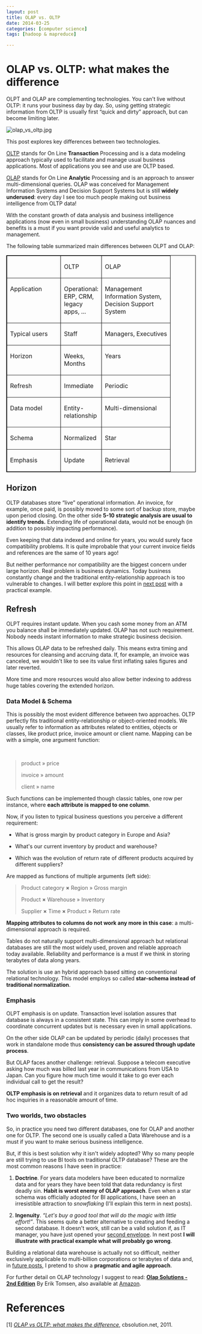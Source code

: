 ```yaml
---
layout: post
title: OLAP vs. OLTP
date: 2014-03-25
categories: [computer science]
tags: [hadoop & mapreduce]

---
```


# OLAP vs. OLTP: what makes the differenceOLPT and OLAP are complementing technologies. You can't live without
OLTP: it runs your business day by day. So, using getting strategic
information from OLTP is usually first “quick and dirty” approach, but
can become limiting later.


![olap_vs_oltp.jpg](http://sungsoo.github.com/images/olap_vs_oltp.jpg)

This post explores key differences between two technologies.

[OLTP](http://en.wikipedia.org/wiki/Online_analytical_processing) stands
for On Line **Transaction** Processing and is a data modeling approach
typically used to facilitate and manage usual business applications.
Most of applications you see and use are OLTP based.

[OLAP](http://en.wikipedia.org/wiki/OLTP) stands for On Line
**Analytic** Processing and is an approach to answer multi-dimensional
queries. OLAP was conceived for Management Information Systems and
Decision Support Systems but is still **widely underused**: every day I
see too much people making out business intelligence from OLTP data!

With the constant growth of data analysis and business intelligence
applications (now even in small business) understanding OLAP nuances and
benefits is a must if you want provide valid and useful analytics to
management.

The following table summarized main differences between OLPT and OLAP:

<table width="100%" cellspacing="0" cellpadding="5" bordercolor="#000000" border="1">
    <col width="85" />
    <col width="63" />
    <col width="107" />
    <tbody><tr valign="top">
        <td width="33%">
            <p><br />
            </p>
        </td>
        <td width="25%">
            <p>OLTP</p>
        </td>
        <td width="42%">
            <p>OLAP</p>
        </td>
    </tr>
    <tr valign="top">
        <td width="33%">
            <p>Application</p>
        </td>
        <td width="25%">
            <p>Operational: ERP, CRM, legacy apps, ...</p>
        </td>
        <td width="42%">
            <p>Management Information System, Decision Support System</p>
        </td>
    </tr>
    <tr valign="top">
        <td width="33%">
            <p>Typical users</p>
        </td>
        <td width="25%">
            <p>Staff</p>
        </td>
        <td width="42%">
            <p>Managers, Executives</p>
        </td>
    </tr>
    <tr valign="top">
        <td width="33%">
            <p>Horizon</p>
        </td>
        <td width="25%">
            <p>Weeks, Months</p>
        </td>
        <td width="42%">
            <p>Years</p>
        </td>
    </tr>
    <tr valign="top">
        <td width="33%">
            <p>Refresh</p>
        </td>
        <td width="25%">
            <p>Immediate</p>
        </td>
        <td width="42%">
            <p>Periodic</p>
        </td>
    </tr>
    <tr valign="top">
        <td width="33%">
            <p>Data model</p>
        </td>
        <td width="25%">
            <p>Entity-relationship</p>
        </td>
        <td width="42%">
            <p>Multi-dimensional</p>
        </td>
    </tr>
    <tr valign="top">
        <td width="33%">
            <p>Schema</p>
        </td>
        <td width="25%">
            <p>Normalized</p>
        </td>
        <td width="42%">
            <p>Star</p>
        </td>
    </tr>
    <tr valign="top">
        <td width="33%">
            <p>Emphasis</p>
        </td>
        <td width="25%">
            <p>Update</p>
        </td>
        <td width="42%">
            <p>Retrieval</p>
        </td>
    </tr>
</tbody></table>

## Horizon 

OLTP databases store “live” operational information. An invoice, for
example, once paid, is possibly moved to some sort of backup store,
maybe upon period closing. On the other side **5-10 strategic analysis
are usual to identify trends.** Extending life of operational data,
would not be enough (in addition to possibly impacting performance).

Even keeping that data indexed and online for years, you would surely
face compatibility problems. It is quite improbable that your current
invoice fields and references are the same of 10 years ago!

But neither performance nor compatibility are the biggest concern under
large horizon. Real problem is business dynamics. Today business
constantly change and the traditional entity-relationship approach is
too vulnerable to changes. I will better explore this point in [next
post](why_business_intelligence_on_oltp) with a practical example.


## Refresh 

OLPT requires instant update. When you cash some money from an ATM you
balance shall be immediately updated. OLAP has not such requirement.
Nobody needs instant information to make strategic business decision.

This allows OLAP data to be refreshed daily. This means extra timing and
resources for cleansing and accruing data. If, for example, an invoice
was canceled, we wouldn't like to see its value first inflating sales
figures and later reverted.

More time and more resources would also allow better indexing to address
huge tables covering the extended horizon.



### Data Model & Schema 

This is possibly the most evident difference between two approaches.
OLTP perfectly fits traditional entity-relationship or object-oriented
models. We usually refer to information as attributes related to
entities, objects or classes, like product price, invoice amount or
client name. Mapping can be with a simple, one argument function:

 

> product » price
>
> invoice » amount
>
> client » name



Such functions can be implemented though classic tables, one row per
instance, where **each attribute is mapped to one column**.

Now, if you listen to typical business questions you perceive a
different requirement:

-   What is gross margin by product category in Europe and Asia?

-   What's our current inventory by product and warehouse?

-   Which was the evolution of return rate of different products
    acquired by different suppliers?



Are mapped as functions of multiple arguments (left side):

> Product category **×** Region » Gross margin
>
> Product **×** Warehouse » Inventory
>
> Supplier **×** Time **×** Product » Return rate

**Mapping attributes to columns do not work any more in this case**: a
multi-dimensional approach is required.

Tables do not naturally support multi-dimensional approach but
relational databases are still the most widely used, proven and reliable
approach today available. Reliability and performance is a must if we
think in storing terabytes of data along years.

The solution is use an hybrid approach based sitting on conventional
relational technology. This model employs so called **star-schema
instead of traditional normalization**.



### Emphasis 

OLPT emphasis is on update. Transaction level isolation assures that
database is always in a consistent state. This can imply in some
overhead to coordinate concurrent updates but is necessary even in small
applications.

On the other side OLAP can be updated by periodic (daily) processes that
work in standalone mode thus **consistency can be assured through update
process**.

But OLAP faces another challenge: retrieval. Suppose a telecom executive
asking how much was billed last year in communications from USA to
Japan. Can you figure how much time would it take to go ever each
individual call to get the result?

**OLTP emphasis is on retrieval** and it organizes data to return result
of ad hoc inquiries in a reasonable amount of time.



### Two worlds, two obstacles 

So, in practice you need two different databases, one for OLAP and
another one for OLTP. The second one is usually called a Data Warehouse
and is a must if you want to make serious business intelligence.

But, if this is best solution why it isn't widely adopted? Why so many
people are still trying to use BI tools on traditional OLTP database?
These are the most common reasons I have seen in practice:

1.  **Doctrine**. For years data modelers have been educated to
    normalize data and for years they have been told that data
    redundancy is first deadly sin. **Habit is worst enemy of OLAP
    approach**. Even when a star schema was officially adopted for BI
    applications, I have seen an irresistible attraction to
    *snowflaking* (I'll explain this term in next posts).

2.  **Ingenuity**. *“Let's buy a good tool that will do the magic with
    little effort!”*. This seems quite a better alternative to creating
    and feeding a second database. It doesn't work, still can be a valid
    solution if, as IT manager, you have just opened your [second
    envelope](http://www.shabbir.com/jokes/work/3envelopes.html). In
    next post **I will illustrate with practical example what will
    probably go wrong**.



Building a relational data warehouse is actually not so difficult,
neither exclusively applicable to multi-billion corporations or
terabytes of data and, in [future
posts](why_business_intelligence_on_oltp), I pretend to show a
**pragmatic and agile approach**.

For further detail on OLAP technology I suggest to read: [**Olap
Solutions -
2nd Edition**](http://eu.wiley.com/WileyCDA/WileyTitle/productCd-0471400300.html) By Erik
Tomsen,
also available at
[Amazon](http://www.amazon.com/OLAP-Solutions-Building-Multidimensional-Information/dp/0471400300/ref=sr_1_1).# References
[1] [*OLAP vs OLTP: what makes the difference*](http://www.cbsolution.net/techniques/ontarget/olap_vs_oltp_what_makes), cbsolution.net, 2011.